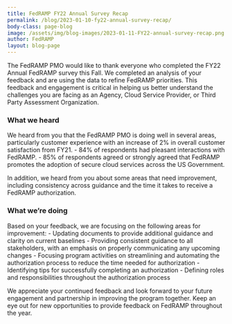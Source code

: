 ```yaml
---
title: FedRAMP FY22 Annual Survey Recap
permalink: /blog/2023-01-10-fy22-annual-survey-recap/
body-class: page-blog
image: /assets/img/blog-images/2023-01-11-FY22-annual-survey-recap.png
author: FedRAMP
layout: blog-page
---
```

The FedRAMP PMO would like to thank everyone who completed the FY22 Annual FedRAMP survey this Fall. We completed an analysis of your feedback and are using the data to refine FedRAMP priorities. This feedback and engagement is critical in helping us better understand the challenges you are facing as an Agency, Cloud Service Provider, or Third Party Assessment Organization.

<h3>What we heard</h3>
We heard from you that the FedRAMP PMO is doing well in several areas, particularly customer experience with an increase of 2% in overall customer satisfaction from FY21.
- 84% of respondents had pleasant interactions with FedRAMP.
- 85% of respondents agreed or strongly agreed that FedRAMP promotes the adoption of secure cloud services across the US Government.

In addition, we heard from you about some areas that need improvement, including consistency across guidance and the time it takes to receive a FedRAMP authorization.

<h3>What we’re doing</h3>
Based on your feedback, we are focusing on the following areas for improvement:
- Updating documents to provide additional guidance and clarity on current baselines
- Providing consistent guidance to all stakeholders, with an emphasis on properly communicating any upcoming changes
- Focusing program activities on streamlining and automating the authorization process to reduce the time needed for authorization
- Identifying tips for successfully completing an authorization
- Defining roles and responsibilities throughout the authorization process

We appreciate your continued feedback and look forward to your future engagement and partnership in improving the program together. Keep an eye out for new opportunities to provide feedback on FedRAMP throughout the year.
